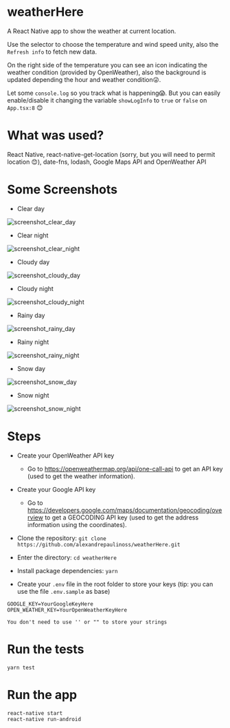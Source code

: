 # weatherHere

A React Native app to show the weather at current location.

Use the selector to choose the temperature and wind speed unity, also the `Refresh info` to fetch new data.

On the right side of the temperature you can see an icon indicating the weather condition (provided by OpenWeather), also the background is updated depending the hour and weather condition😜.

Let some `console.log` so you track what is happening😱. But you can easily enable/disable it changing the variable `showLogInfo` to `true` or `false` on `App.tsx:8` 😊

# What was used?

React Native, react-native-get-location (sorry, but you will need to permit location 😊), date-fns, lodash, Google Maps API and OpenWeather API

# Some Screenshots

- Clear day

![screenshot_clear_day](https://user-images.githubusercontent.com/20016457/177051612-b242a748-2ca3-45f1-8065-e56d9336af4d.png)

- Clear night

![screenshot_clear_night](https://user-images.githubusercontent.com/20016457/177051633-ea4d9a2f-e342-4056-8871-ede47d698a2a.png)

- Cloudy day

![screenshot_cloudy_day](https://user-images.githubusercontent.com/20016457/177051636-7ba858f7-c672-47ab-a249-64c3682acd8e.png)

- Cloudy night

![screenshot_cloudy_night](https://user-images.githubusercontent.com/20016457/177051640-be848546-b31b-400d-9a6f-0f4b13bce6ec.png)

- Rainy day

![screenshot_rainy_day](https://user-images.githubusercontent.com/20016457/177051642-4c242852-e457-4ce8-a886-06747f5db9f7.png)

- Rainy night

![screenshot_rainy_night](https://user-images.githubusercontent.com/20016457/177051643-3f3d2f11-1d60-4750-92a5-0b7749cde2d0.png)

- Snow day

![screenshot_snow_day](https://user-images.githubusercontent.com/20016457/177051645-9383634b-1d14-4730-a545-40983ea6401b.png)

- Snow night

![screenshot_snow_night](https://user-images.githubusercontent.com/20016457/177051647-bbe0acf4-fc83-4130-83a4-3fe3e213960d.png)

# Steps

- Create your OpenWeather API key

  - Go to https://openweathermap.org/api/one-call-api to get an API key (used to get the weather information).

- Create your Google API key

  - Go to https://developers.google.com/maps/documentation/geocoding/overview to get a GEOCODING API key (used to get the address information using the coordinates).

- Clone the repository: `git clone https://github.com/alexandrepaulinoss/weatherHere.git`

- Enter the directory: `cd weatherHere`

- Install package dependencies: `yarn`

- Create your `.env` file in the root folder to store your keys (tip: you can use the file `.env.sample` as base)

```
GOOGLE_KEY=YourGoogleKeyHere
OPEN_WEATHER_KEY=YourOpenWeatherKeyHere
```

`You don't need to use '' or "" to store your strings`

# Run the tests

`yarn test`

# Run the app

    react-native start
    react-native run-android
